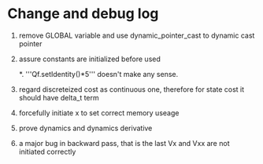# Change and debug log

1. remove GLOBAL variable and use dynamic_pointer_cast to dynamic cast pointer

2. assure constants are initialized before used
	
	*. '''Qf.setIdentity()*5''' doesn't make any sense.

3. regard discreteized cost as continuous one, therefore for state cost it should have delta_t term

4. forcefully initiate x to set correct memory useage

5. prove dynamics and dynamics derivative

6. a major bug in backward pass, that is the last Vx and Vxx are not initiated correctly
